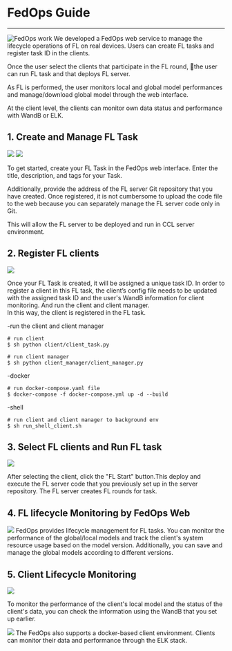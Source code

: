 # **FedOps Guide**

-----
![FedOps work](./img/architecture2.PNG)
We developed a FedOps web service to manage the lifecycle operations of FL on real devices.
Users can create FL tasks and register task ID in the clients.

Once the user select the clients that participate in the FL round, the user can run FL task and that deploys FL server.

As FL is performed, the user monitors local and global model performances and manage/download global model through the web interface.

At the client level, the clients can monitor own data status and performance with WandB or ELK.

## 1. Create and Manage FL Task
![](./img/demo1.PNG)
![](./img/demo1-1.PNG)

To get started, create your FL Task in the FedOps web interface.
Enter the title, description, and tags for your Task. 

Additionally, provide the address of the FL server Git repository that you have created. 
Once registered, it is not cumbersome to upload the code file to the web because you can separately manage the FL server code only in Git. 

This will allow the FL server to be deployed and run in CCL server environment.

## 2. Register FL clients
![](./img/demo2.PNG)

Once your FL Task is created, it will be assigned a unique task ID. In order to register a client in this FL task, the client’s config file needs to be updated with the assigned task ID and the user's WandB information for client monitoring. And run the client and client manager. In this way, the client is registered in the FL task.

-run the client and client manager
```
# run client
$ sh python client/client_task.py

# run client manager
$ sh python client_manager/client_manager.py
```
-docker
```
# run docker-compose.yaml file
$ docker-compose -f docker-compose.yml up -d --build
```

-shell
```
# run client and client manager to background env
$ sh run_shell_client.sh
```
## 3. Select FL clients and Run FL task
![](./img/demo3.PNG)

After selecting the client, click the "FL Start" button.This deploy and execute the FL server code that you previously set up in the server repository. The FL server creates FL rounds for task.

## 4. FL lifecycle Monitoring by FedOps Web
![](./img/demo4.PNG)
FedOps provides lifecycle management for FL tasks. You can monitor the performance of the global/local models and track the client's system resource usage based on the model version. Additionally, you can save and manage the global models according to different versions.

## 5. Client Lifecycle Monitoring
![](./img/demo5.PNG)

 To monitor the performance of the client's local model and the status of the client's data, you can check the information using the WandB that you set up earlier.

![](./img/demo5-1.PNG)
The FedOps also supports a docker-based client environment. 
Clients can monitor their data and performance through the ELK stack.

